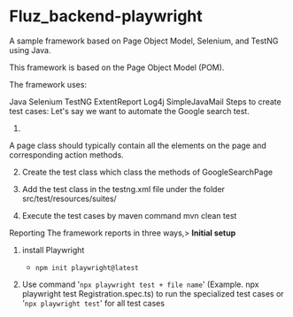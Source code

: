 # Fluz_backend-playwright

A sample framework based on Page Object Model, Selenium, and TestNG using Java.

This framework is based on the Page Object Model (POM).

The framework uses:

Java
Selenium
TestNG
ExtentReport
Log4j
SimpleJavaMail
Steps to create test cases:
Let's say we want to automate the Google search test.

1.
A page class should typically contain all the elements on the page and corresponding action methods.


2. Create the test class which class the methods of GoogleSearchPage


3. Add the test class in the testng.xml file under the folder src/test/resources/suites/


4. Execute the test cases by maven command mvn clean test

Reporting
The framework reports in three ways,> **Initial setup**

1. install Playwright 
    - `npm init playwright@latest`

2. Use command '`npx playwright test + file name`' (Example. npx playwright test Registration.spec.ts) to run the specialized test cases 
    or '`npx playwright test`' for all test cases
